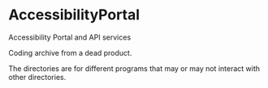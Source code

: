 # AccessibilityPortal

Accessibility Portal and API services

Coding archive from a dead product.

The directories are for different programs that may or may not interact with other directories.
